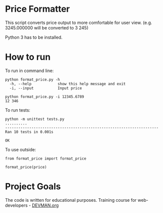 # Price Formatter

This script converts price output to more comfortable for user view.
(e.g. 3245.000000 will be converted to 3 245)

Python 3 has to be installed.

# How to run
To run in command line:
```commandline
python format_price.py -h
  -h, --help            show this help message and exit
  -i, --input           Input price
  
python format_price.py -i 12345.6789
12 346
``` 
To run tests:
```commandline
python -m unittest tests.py
..........
----------------------------------------------------------------------
Ran 10 tests in 0.001s

OK
```
To use outside:
```commandline
from format_price import format_price

format_price(price)
```

# Project Goals

The code is written for educational purposes. Training course for web-developers - [DEVMAN.org](https://devman.org)
